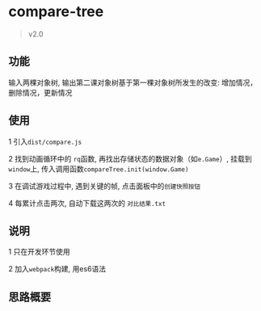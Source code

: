 # compare-tree

> v2.0

## 功能

输入两棵对象树, 输出第二课对象树基于第一棵对象树所发生的改变: 增加情况，删除情况，更新情况

## 使用

1 引入`dist/compare.js`

2 找到动画循环中的 `rq`函数, 再找出存储状态的数据对象（如`e.Game`）, 挂载到`window`上, 传入调用函数`compareTree.init(window.Game)`

3 在调试游戏过程中, 遇到关键的帧, 点击面板中的`创建快照按钮`

4 每累计点击两次, 自动下载这两次的 `对比结果.txt`

## 说明

1 只在开发环节使用

2 加入`webpack`构建, 用es6语法

## 思路概要

